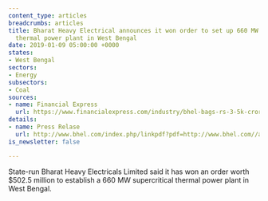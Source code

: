 ```yaml
---
content_type: articles
breadcrumbs: articles
title: Bharat Heavy Electrical announces it won order to set up 660 MW supercritical
  thermal power plant in West Bengal
date: 2019-01-09 05:00:00 +0000
states:
- West Bengal
sectors:
- Energy
subsectors:
- Coal
sources:
- name: Financial Express
  url: https://www.financialexpress.com/industry/bhel-bags-rs-3-5k-crore-order-for-setting-up-660-mw-thermal-unit-in-west-bengal/1429703/
details:
- name: Press Relase
  url: http://www.bhel.com/index.php/linkpdf?pdf=http://www.bhel.com//assets/downloads/5c29bb6b89f01BHEL_bags_Rs.3500_Crore_order_for_setting_up_660_MW_Supercritical_Thermal_Power_Plant_in_West_Bengal_.pdf
is_newsletter: false

---
```

State-run Bharat Heavy Electricals Limited said it has won an order worth $502.5 million to establish a 660 MW supercritical thermal power plant in West Bengal.
